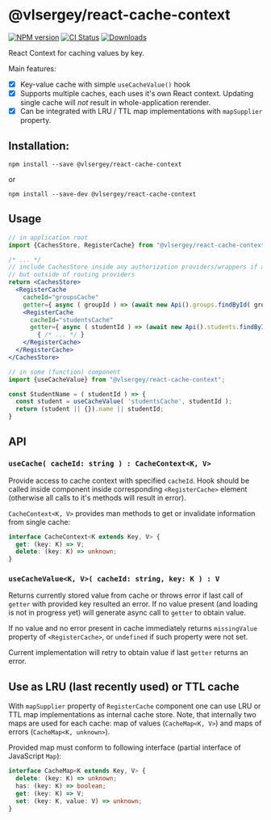 # @vlsergey/react-cache-context
[![NPM version][npm-image]][npm-url]
[![CI Status][ci-image]][ci-url]
[![Downloads][downloads-image]][downloads-url]

React Context for caching values by key.

Main features:
* [x] Key-value cache with simple `useCacheValue()` hook
* [x] Supports multiple caches, each uses it's own React context. Updating single cache will _not_ result in whole-application rerender.
* [x] Can be integrated with LRU / TTL map implementations with `mapSupplier` property.

## Installation:
```
npm install --save @vlsergey/react-cache-context
```
or
```
npm install --save-dev @vlsergey/react-cache-context
```

## Usage

```jsx
// in application root
import {CachesStore, RegisterCache} from "@vlsergey/react-cache-context";

/* ... */
// include CachesStore inside any authorization providers/wrappers if any present,
// but outside of routing providers
return <CachesStore>
  <RegisterCache
    cacheId="groupsCache"
    getter={ async ( groupId ) => (await new Api().groups.findById( groupId )).data }>
    <RegisterCache
      cacheId="studentsCache"
      getter={ async ( studentId ) => (await new Api().students.findById( studentId )).data }>
        { /* ... */ }
    </RegisterCache>
  </RegisterCache>
</CachesStore>
```

```jsx
// in some (function) component
import {useCacheValue} from "@vlsergey/react-cache-context";

const StudentName = ( studentId ) => {
  const student = useCacheValue( 'studentsCache', studentId );
  return (student || {}).name || studentId;
}
```

## API

### `useCache( cacheId: string ) : CacheContext<K, V>`
Provide access to cache context with specified `cacheId`. Hook should be called inside component inside corresponding `<RegisterCache>` element (otherwise all calls to it's methods will result in error).

`CacheContext<K, V>` provides man methods to get or invalidate information from single cache:
```TypeScript
interface CacheContext<K extends Key, V> {
  get: (key: K) => V;
  delete: (key: K) => unknown;
}
```

### `useCacheValue<K, V>( cacheId: string, key: K ) : V`
Returns currently stored value from cache or throws error if last call of `getter` with provided key resulted an error. If no value present (and loading is not in progress yet) will generate async call to `getter` to obtain value.

If no value and no error present in cache immediately returns `missingValue` property of `<RegisterCache>`, or `undefined` if such property were not set.

Current implementation will retry to obtain value if last `getter` returns an error.

## Use as LRU (last recently used) or TTL cache
With `mapSupplier` property of `RegisterCache` component one can use LRU or TTL map implementations as internal cache store. Note, that internally two maps are used for each cache: map of values (`CacheMap<K, V>`) and maps of errors (`CacheMap<K, unknown>`).

Provided map must conform to following interface (partial interface of JavaScript `Map`):
```TypeScript
interface CacheMap<K extends Key, V> {
  delete: (key: K) => unknown;
  has: (key: K) => boolean;
  get: (key: K) => V;
  set: (key: K, value: V) => unknown;
}
```

[npm-image]: https://img.shields.io/npm/v/@vlsergey/react-cache-context.svg?style=flat-square
[npm-url]: https://npmjs.org/package/@vlsergey/react-cache-context
[ci-image]: https://github.com/vlsergey/react-cache-context/actions/workflows/node.js.yml/badge.svg?branch=master
[ci-url]: https://github.com/vlsergey/react-cache-context/actions/workflows/node.js.yml
[downloads-image]: http://img.shields.io/npm/dm/@vlsergey/react-cache-context.svg?style=flat-square
[downloads-url]: https://npmjs.org/package/@vlsergey/react-cache-context
